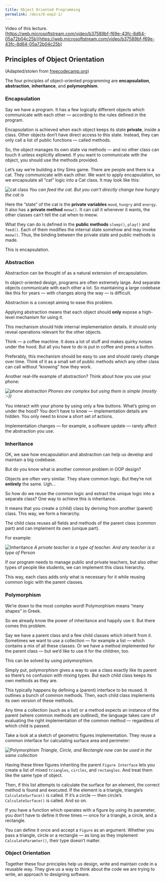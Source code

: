 ```yaml
---
title: Object Oriented Programming
permalink: /docs/6-oop2-1/
---
```


Video of this lecture.  
[https://web.microsoftstream.com/video/b37589bf-f69e-43fc-8d64-05a72b04c25b](https://web.microsoftstream.com/video/b37589bf-f69e-43fc-8d64-05a72b04c25b)  

## Principles of Object Orientation
(Adapted/stolen from [freecodecamp.org](https://www.freecodecamp.org/news/object-oriented-programming-concepts-21bb035f7260/))  


The four principles of object-oriented programming are **encapsulation**, **abstraction**, **inheritance**, and **polymorphism**.

### Encapsulation
Say we have a program. It has a few logically different objects which communicate with each other — according to the rules defined in the program.

Encapsulation is achieved when each object keeps its state **private**, inside a class. Other objects don’t have direct access to this state. Instead, they can only call a list of public functions — called methods.

So, the object manages its own state via methods — and no other class can touch it unless explicitly allowed. If you want to communicate with the object, you should use the methods provided.

Let’s say we’re building a tiny Sims game. There are people and there is a cat. They communicate with each other. We want to apply encapsulation, so we encapsulate all “cat” logic into a Cat class. It may look like this:

![cat class](https://ysjprog2.netlify.app/assets/img/topics/6oop2/catclass.png)
*You can feed the cat. But you can’t directly change how hungry the cat is*

Here the “state” of the cat is the **private variables** `mood`, `hungry` and `energy`. It also has a **private method** `meow()`. It can call it whenever it wants, the other classes can’t tell the cat when to meow.

What they can do is defined in the **public methods** `sleep()`, `play()` and `feed()`. Each of them modifies the internal state somehow and may invoke `meow()`. Thus, the binding between the private state and public methods is made.

This is encapsulation.

### Abstraction
Abstraction can be thought of as a natural extension of encapsulation.

In object-oriented design, programs are often extremely large. And separate objects communicate with each other a lot. So maintaining a large codebase like this for years — with changes along the way — is difficult.

Abstraction is a concept aiming to ease this problem.

Applying abstraction means that each object should **only** expose a high-level mechanism for using it.

This mechanism should hide internal implementation details. It should only reveal operations relevant for the other objects.

Think — a coffee machine. It does a lot of stuff and makes quirky noises under the hood. But all you have to do is put in coffee and press a button.

Preferably, this mechanism should be easy to use and should rarely change over time. Think of it as a small set of public methods which any other class can call without “knowing” how they work.

Another real-life example of abstraction?
Think about how you use your phone:

![phone abstraction](https://ysjprog2.netlify.app/assets/img/topics/6oop2/phone.png)
*Phones are complex but using them is simple (mostly :-))*

You interact with your phone by using only a few buttons. What’s going on under the hood? You don’t have to know — implementation details are hidden. You only need to know a short set of actions.

Implementation changes — for example, a software update — rarely affect the abstraction you use.

### Inheritance
OK, we saw how encapsulation and abstraction can help us develop and maintain a big codebase.

But do you know what is another common problem in OOP design?

Objects are often very similar. They share common logic. But they’re not **entirely** the same. Ugh…

So how do we reuse the common logic and extract the unique logic into a separate class? One way to achieve this is inheritance.

It means that you create a (child) class by deriving from another (parent) class. This way, we form a hierarchy.

The child class reuses all fields and methods of the parent class (common part) and can implement its own (unique part).

For example:

![Inheritance](https://ysjprog2.netlify.app/assets/img/topics/6oop2/inheritance.png)
*A private teacher is a type of teacher. And any teacher is a type of Person*

If our program needs to manage public and private teachers, but also other types of people like students, we can implement this class hierarchy.

This way, each class adds only what is necessary for it while reusing common logic with the parent classes.

### Polymorphism
We’re down to the most complex word! Polymorphism means “many shapes” in Greek.

So we already know the power of inheritance and happily use it. But there comes this problem.

Say we have a parent class and a few child classes which inherit from it. Sometimes we want to use a collection — for example a list — which contains a mix of all these classes. Or we have a method implemented for the parent class — but we’d like to use it for the children, too.

This can be solved by using polymorphism.

Simply put, polymorphism gives a way to use a class exactly like its parent so there’s no confusion with mixing types. But each child class keeps its own methods as they are.

This typically happens by defining a (parent) interface to be reused. It outlines a bunch of common methods. Then, each child class implements its own version of these methods.

Any time a collection (such as a list) or a method expects an instance of the parent (where common methods are outlined), the language takes care of evaluating the right implementation of the common method — regardless of which child is passed.

Take a look at a sketch of geometric figures implementation. They reuse a common interface for calculating surface area and perimeter:

![Polymorphism](https://ysjprog2.netlify.app/assets/img/topics/6oop2/polymorph.png)
*Triangle, Circle, and Rectangle now can be used in the same collection*

Having these three figures inheriting the parent `Figure Interface` lets you create a list of mixed `triangles`, `circles`, and `rectangles`. And treat them like the same type of object.

Then, if this list attempts to calculate the surface for an element, the correct method is found and executed. If the element is a triangle, triangle’s `CalculateSurface()` is called. If it’s a circle — then circle’s `CalculateSurface()` is called. And so on.

If you have a function which operates with a figure by using its parameter, you don’t have to define it three times — once for a triangle, a circle, and a rectangle.

You can define it once and accept a `Figure` as an argument. Whether you pass a triangle, circle or a rectangle — as long as they implement `CalculateParamter()`, their type doesn’t matter.

### Object Orientation

Together these four principles help us design, write and maintain code in a reusable way. They give us a way to think about the code we are trying to write, an approach to designing software.  